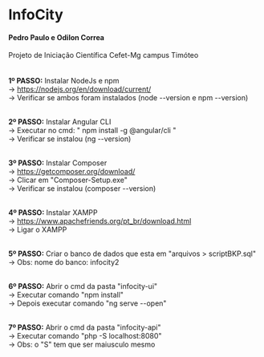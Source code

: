 # InfoCity
#### Pedro Paulo e Odilon Correa
Projeto de Iniciação Científica Cefet-Mg campus Timóteo
<br>
<br>
<br>
<strong>1º PASSO:</strong> Instalar NodeJs e npm <br>
  -> https://nodejs.org/en/download/current/    <br>
  -> Verificar se ambos foram instalados (node --version e npm --version)  <br> <br>
  
<strong>2º PASSO:</strong> Instalar Angular CLI  <br>
  -> Executar no cmd: " npm install -g @angular/cli "  <br> 
  -> Verificar se instalou (ng --version)  <br> <br> 
  
<strong>3º PASSO:</strong> Instalar Composer  <br>
  -> https://getcomposer.org/download/   <br>
  -> Clicar em "Composer-Setup.exe"  <br>
  -> Verificar se instalou (composer --version) <br> <br>
  
<strong>4º PASSO:</strong> Instalar XAMPP <br>
  -> https://www.apachefriends.org/pt_br/download.html   <br>
  -> Ligar o XAMPP  <br><br>
  
<strong>5º PASSO:</strong> Criar o banco de dados que esta em "arquivos > scriptBKP.sql"   <br>
  -> Obs: nome do banco: infocity2 <br><br>
 
<strong>6º PASSO:</strong> Abrir o cmd da pasta "infocity-ui" <br>
  -> Executar comando "npm install" <br>
  -> Depois executar comando "ng serve --open" <br><br>
 
<strong>7º PASSO:</strong> Abrir o cmd da pasta "infocity-api"  <br>
  -> Executar comando "php -S localhost:8080"  <br>
  -> Obs: o "S" tem que ser maiusculo mesmo  <br>


